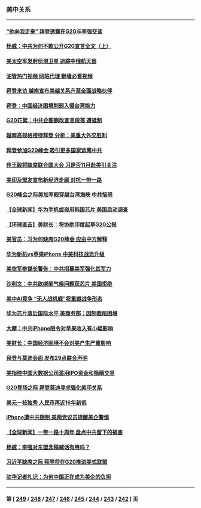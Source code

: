 ### 美中关系
---
#### [“他向我走来” 拜登透露在G20与李强交谈](../../pages/nf1412576/n14071149.md?09111645) 
#### [杨威：中共为何不敢公开G20宣言全文（上）](../../pages/nf1412576/n14071172.md?09111645) 
#### [美太空军发射侦测卫星 追踪中俄航天器](../../pages/nf1412576/n14071018.md?09111645) 
#### [油管热门视频 网站代理 翻墙必看视频](http://138.2.39.72:81/youtube.html?epic-marker?09111645)
#### [拜登来访 越南宣布美越关系升至全面战略伙伴](../../pages/nf1412576/n14070981.md?09111645) 
#### [拜登：中国经济困境削弱入侵台湾能力](../../pages/nf1412576/n14070971.md?09111645) 
#### [G20花絮：中共企图删改宣言段落 遭抵制](../../pages/nf1412576/n14070960.md?09111645) 
#### [越南高规格接待拜登 分析：美重大外交胜利](../../pages/nf1412576/n14070872.md?09111645) 
#### [拜登参加G20峰会 吸引更多国家远离中共](../../pages/nf1412576/n14070608.md?09111645) 
#### [传王毅将缺席联合国大会 习是否11月赴美引关注](../../pages/nf1412576/n14070607.md?09111645) 
#### [美印及盟友宣布新经济走廊 对抗一带一路](../../pages/nf1412576/n14070589.md?09111645) 
#### [G20峰会之际美加军舰穿越台湾海峡 中共恼怒](../../pages/nf1412576/n14070587.md?09111645) 
#### [【全球新闻】华为手机或盗用韩国芯片 美国启动调查](../../pages/nf1412576/n14070292.md?09111645) 
#### [【环球直击】美财长：将协助印度起草G20公报](../../pages/nf1412576/n14069686.md?09111645) 
#### [美官员：习为何缺席G20峰会 应由中方解释](../../pages/nf1412576/n14070154.md?09111645) 
#### [华为新机vs苹果iPhone 中美科技战恐升级](../../pages/nf1412576/n14070052.md?09111645) 
#### [美空军参谋长警告：中共招募美军强化其军力](../../pages/nf1412576/n14070056.md?09111645) 
#### [沙利文：中共欲绑架气候问题获芯片 美国拒绝](../../pages/nf1412576/n14069966.md?09111645) 
#### [美中AI竞争 “无人战机舰”将重塑战争形态](../../pages/nf1412576/n14069887.md?09111645) 
#### [华为芯片落后国际水平 美商务部：因制裁陷困境](../../pages/nf1412576/n14069911.md?09111645) 
#### [大摩：中共iPhone限令对苹果收入有小幅影响](../../pages/nf1412576/n14069821.md?09111645) 
#### [美财长：中国经济困境不会对美产生严重影响](../../pages/nf1412576/n14069871.md?09111645) 
#### [拜登与莫迪会面 发布29点联合声明](../../pages/nf1412576/n14069873.md?09111645) 
#### [美指控中国大数据公司滥用IPO资金和隐瞒交易](../../pages/nf1412576/n14069277.md?09111645) 
#### [G20登场之际 拜登莫迪寻求强化美印关系](../../pages/nf1412576/n14069605.md?09111645) 
#### [美元一枝独秀 人民币再近16年新低](../../pages/nf1412576/n14069691.md?09111645) 
#### [iPhone遭中共限制 美两党议员提醒美企警惕](../../pages/nf1412576/n14069525.md?09111645) 
#### [【全球新闻】一带一路十周年 盘点中共留下的祸害](../../pages/nf1412576/n14069491.md?09111645) 
#### [杨威：李强对东盟念稿喊话有用吗？](../../pages/nf1412576/n14069206.md?09111645) 
#### [习近平缺席之际 拜登将在G20推进美式联盟](../../pages/nf1412576/n14068952.md?09111645) 
#### [驻华记者札记：为何中国正在成为美企的负担](../../pages/nf1412576/n14069113.md?09111645) 

---
#### 第 [ [249](./249.md?09111645) / [248](./248.md?09111645) / [247](./247.md?09111645) / [246](./246.md?09111645) / [245](./245.md?09111645) / [244](./244.md?09111645) / [243](./243.md?09111645) / [242](./242.md?09111645) ] 页

